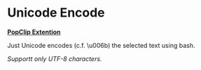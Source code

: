 Unicode Encode
===
[__PopClip Extention__](https://pilotmoon.com/popclip/)


Just Unicode encodes (c.f. \u006b) the selected text using bash.

*Supportt only UTF-8 characters.*